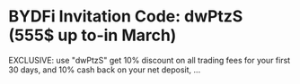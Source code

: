# BYDFi Invitation Code: dwPtzS (555$ up to-in March)
EXCLUSIVE: use  "dwPtzS" get 10% discount on all trading fees for your first 30 days, and 10% cash back on your net deposit, ...
